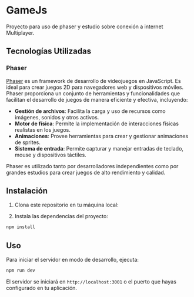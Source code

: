 # GameJs

Proyecto para uso de phaser y estudio sobre conexión a internet Multiplayer.

## Tecnologías Utilizadas

### Phaser

[Phaser](https://phaser.io/) es un framework de desarrollo de videojuegos en JavaScript. Es ideal para crear juegos 2D para navegadores web y dispositivos móviles. Phaser proporciona un conjunto de herramientas y funcionalidades que facilitan el desarrollo de juegos de manera eficiente y efectiva, incluyendo:

- **Gestión de archivos**: Facilita la carga y uso de recursos como imágenes, sonidos y otros activos.
- **Motor de física**: Permite la implementación de interacciones físicas realistas en los juegos.
- **Animaciones**: Provee herramientas para crear y gestionar animaciones de sprites.
- **Sistema de entrada**: Permite capturar y manejar entradas de teclado, mouse y dispositivos táctiles.

Phaser es utilizado tanto por desarrolladores independientes como por grandes estudios para crear juegos de alto rendimiento y calidad.

## Instalación

1. Clona este repositorio en tu máquina local:

2. Instala las dependencias del proyecto:

```bash
npm install
```

## Uso

Para iniciar el servidor en modo de desarrollo, ejecuta:

```bash
npm run dev
```

El servidor se iniciará en `http://localhost:3001` o el puerto que hayas configurado en tu aplicación.